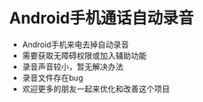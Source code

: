 # Android手机通话自动录音

* Android手机来电去掉自动录音
* 需要获取无障碍权限或加入辅助功能
* 录音声音较小，暂无解决办法
* 录音文件存在bug
* 欢迎更多的朋友一起来优化和改善这个项目